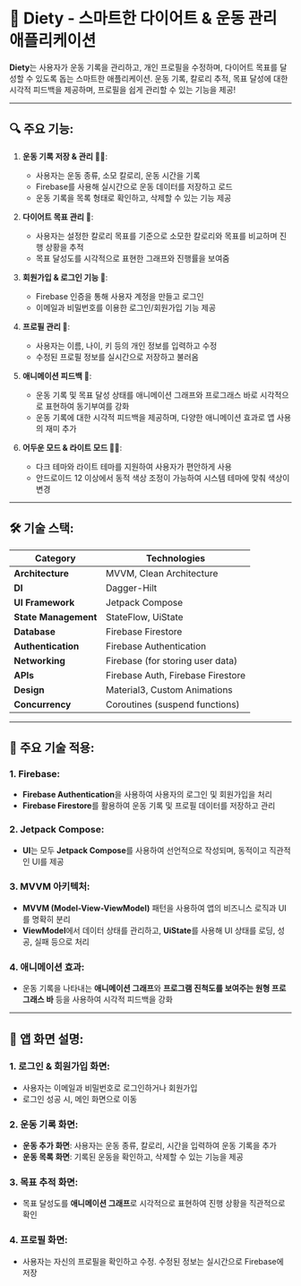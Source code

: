 # 🍏 **Diety** - 스마트한 다이어트 & 운동 관리 애플리케이션

**Diety**는 사용자가 운동 기록을 관리하고, 개인 프로필을 수정하며, 다이어트 목표를 달성할 수 있도록 돕는 스마트한 애플리케이션.
운동 기록, 칼로리 추적, 목표 달성에 대한 시각적 피드백을 제공하며, 프로필을 쉽게 관리할 수 있는 기능을 제공!

---

## 🔍 **주요 기능**:
1. **운동 기록 저장 & 관리 🏋️‍♀️**:
   - 사용자는 운동 종류, 소모 칼로리, 운동 시간을 기록
   - Firebase를 사용해 실시간으로 운동 데이터를 저장하고 로드
   - 운동 기록을 목록 형태로 확인하고, 삭제할 수 있는 기능 제공

2. **다이어트 목표 관리 🥗**:
   - 사용자는 설정한 칼로리 목표를 기준으로 소모한 칼로리와 목표를 비교하며 진행 상황을 추적
   - 목표 달성도를 시각적으로 표현한 그래프와 진행률을 보여줌

3. **회원가입 & 로그인 기능 🔑**:
   - Firebase 인증을 통해 사용자 계정을 만들고 로그인
   - 이메일과 비밀번호를 이용한 로그인/회원가입 기능 제공

4. **프로필 관리 👤**:
   - 사용자는 이름, 나이, 키 등의 개인 정보를 입력하고 수정
   - 수정된 프로필 정보를 실시간으로 저장하고 불러옴

5. **애니메이션 피드백 🎥**:
   - 운동 기록 및 목표 달성 상태를 애니메이션 그래프와 프로그래스 바로 시각적으로 표현하여 동기부여를 강화
   - 운동 기록에 대한 시각적 피드백을 제공하며, 다양한 애니메이션 효과로 앱 사용의 재미 추가

6. **어두운 모드 & 라이트 모드 🌙🌞**:
   - 다크 테마와 라이트 테마를 지원하여 사용자가 편안하게 사용
   - 안드로이드 12 이상에서 동적 색상 조정이 가능하여 시스템 테마에 맞춰 색상이 변경

---

## 🛠 **기술 스택**:

| Category           | Technologies                                          |
|--------------------|-------------------------------------------------------|
| **Architecture**    | MVVM, Clean Architecture                             |
| **DI**              | Dagger-Hilt                                          |
| **UI Framework**    | Jetpack Compose                                      |
| **State Management**| StateFlow, UiState                                   |
| **Database**        | Firebase Firestore                                   |
| **Authentication**  | Firebase Authentication                              |
| **Networking**      | Firebase (for storing user data)                     |
| **APIs**            | Firebase Auth, Firebase Firestore                    |
| **Design**          | Material3, Custom Animations                         |
| **Concurrency**     | Coroutines (suspend functions)                       |

---

## 🚀 **주요 기술 적용**:
### **1. Firebase**:
- **Firebase Authentication**을 사용하여 사용자의 로그인 및 회원가입을 처리
- **Firebase Firestore**를 활용하여 운동 기록 및 프로필 데이터를 저장하고 관리
  
### **2. Jetpack Compose**:
- **UI**는 모두 **Jetpack Compose**를 사용하여 선언적으로 작성되며, 동적이고 직관적인 UI를 제공

### **3. MVVM 아키텍처**:
- **MVVM (Model-View-ViewModel)** 패턴을 사용하여 앱의 비즈니스 로직과 UI를 명확히 분리
- **ViewModel**에서 데이터 상태를 관리하고, **UiState**를 사용해 UI 상태를 로딩, 성공, 실패 등으로 처리

### **4. 애니메이션 효과**:
- 운동 기록을 나타내는 **애니메이션 그래프**와 **프로그램 진척도를 보여주는 원형 프로그래스 바** 등을 사용하여 시각적 피드백을 강화

---

## 📱 **앱 화면 설명**:
### **1. 로그인 & 회원가입 화면**:
- 사용자는 이메일과 비밀번호로 로그인하거나 회원가입
- 로그인 성공 시, 메인 화면으로 이동

### **2. 운동 기록 화면**:
- **운동 추가 화면**: 사용자는 운동 종류, 칼로리, 시간을 입력하여 운동 기록을 추가
- **운동 목록 화면**: 기록된 운동을 확인하고, 삭제할 수 있는 기능을 제공

### **3. 목표 추적 화면**:
- 목표 달성도를 **애니메이션 그래프**로 시각적으로 표현하여 진행 상황을 직관적으로 확인

### **4. 프로필 화면**:
- 사용자는 자신의 프로필을 확인하고 수정. 수정된 정보는 실시간으로 Firebase에 저장
